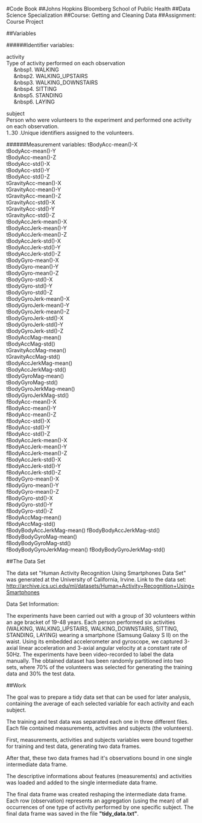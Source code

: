 #Code Book
##Johns Hopkins Bloomberg School of Public Health
##Data Science Specialization
##Course: Getting and Cleaning Data
##Assignment: Course Project


##Variables


######Identifier variables:

activity  
        Type of activity performed on each observation  
&nbsp;&nbsp;&nbsp;&nbsp;&nbsp;&nbsp1. WALKING  
&nbsp;&nbsp;&nbsp;&nbsp;&nbsp;&nbsp2. WALKING_UPSTAIRS  
&nbsp;&nbsp;&nbsp;&nbsp;&nbsp;&nbsp3. WALKING_DOWNSTAIRS  
&nbsp;&nbsp;&nbsp;&nbsp;&nbsp;&nbsp4. SITTING  
&nbsp;&nbsp;&nbsp;&nbsp;&nbsp;&nbsp5. STANDING  
&nbsp;&nbsp;&nbsp;&nbsp;&nbsp;&nbsp6. LAYING  

subject  
        Person who were volunteers to the experiment and performed one activity on each observation.  
        1..30 .Unique identifiers assigned to the volunteers.  
			
######Measurement variables:
tBodyAcc-mean()-X          
tBodyAcc-mean()-Y          
tBodyAcc-mean()-Z          
tBodyAcc-std()-X           
tBodyAcc-std()-Y           
tBodyAcc-std()-Z           
tGravityAcc-mean()-X       
tGravityAcc-mean()-Y       
tGravityAcc-mean()-Z       
tGravityAcc-std()-X        
tGravityAcc-std()-Y        
tGravityAcc-std()-Z        
tBodyAccJerk-mean()-X      
tBodyAccJerk-mean()-Y      
tBodyAccJerk-mean()-Z   
tBodyAccJerk-std()-X       
tBodyAccJerk-std()-Y       
tBodyAccJerk-std()-Z       
tBodyGyro-mean()-X         
tBodyGyro-mean()-Y         
tBodyGyro-mean()-Z         
tBodyGyro-std()-X          
tBodyGyro-std()-Y          
tBodyGyro-std()-Z          
tBodyGyroJerk-mean()-X     
tBodyGyroJerk-mean()-Y     
tBodyGyroJerk-mean()-Z     
tBodyGyroJerk-std()-X      
tBodyGyroJerk-std()-Y      
tBodyGyroJerk-std()-Z      
tBodyAccMag-mean()         
tBodyAccMag-std()          
tGravityAccMag-mean()      
tGravityAccMag-std()       
tBodyAccJerkMag-mean()     
tBodyAccJerkMag-std()      
tBodyGyroMag-mean()        
tBodyGyroMag-std()         
tBodyGyroJerkMag-mean()    
tBodyGyroJerkMag-std()     
fBodyAcc-mean()-X          
fBodyAcc-mean()-Y          
fBodyAcc-mean()-Z          
fBodyAcc-std()-X           
fBodyAcc-std()-Y           
fBodyAcc-std()-Z           
fBodyAccJerk-mean()-X      
fBodyAccJerk-mean()-Y      
fBodyAccJerk-mean()-Z      
fBodyAccJerk-std()-X       
fBodyAccJerk-std()-Y       
fBodyAccJerk-std()-Z       
fBodyGyro-mean()-X         
fBodyGyro-mean()-Y         
fBodyGyro-mean()-Z         
fBodyGyro-std()-X          
fBodyGyro-std()-Y          
fBodyGyro-std()-Z          
fBodyAccMag-mean()         
fBodyAccMag-std()          
fBodyBodyAccJerkMag-mean() 
fBodyBodyAccJerkMag-std()  
fBodyBodyGyroMag-mean()    
fBodyBodyGyroMag-std()     
fBodyBodyGyroJerkMag-mean()
fBodyBodyGyroJerkMag-std() 


##The Data Set

The data set "Human Activity Recognition Using Smartphones Data Set" was generated at the University of California, Irvine.
Link to the data set: http://archive.ics.uci.edu/ml/datasets/Human+Activity+Recognition+Using+Smartphones

Data Set Information:

The experiments have been carried out with a group of 30 volunteers within an age bracket of 19-48 years. Each person performed six activities (WALKING, WALKING_UPSTAIRS, WALKING_DOWNSTAIRS, SITTING, STANDING, LAYING) wearing a smartphone (Samsung Galaxy S II) on the waist. Using its embedded accelerometer and gyroscope, we captured 3-axial linear acceleration and 3-axial angular velocity at a constant rate of 50Hz. The experiments have been video-recorded to label the data manually. The obtained dataset has been randomly partitioned into two sets, where 70% of the volunteers was selected for generating the training data and 30% the test data. 

##Work

The goal was to prepare a tidy data set that can be used for later analysis, containing the average of each selected variable for each activity and each subject.

The training and test data was separated each one in three different files.
Each file contained measurements, activities and subjects (the volunteers).

First, measurements, activities and subjects variables were bound together for training and test data, generating two data frames.

After that, these two data frames had it's observations bound in one single intermediate data frame.

The descriptive informations about features (measurements) and activities was loaded and added to the single intermediate data frame.

The final data frame was created reshaping the intermediate data frame.
Each row (observation) represents an aggregation (using the mean) of all occurrences of one type of activity performed by one specific subject. The final data frame was saved in the file **"tidy_data.txt"**.

